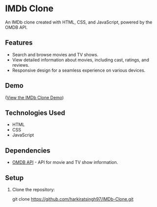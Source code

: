 # IMDb Clone

An IMDb clone created with HTML, CSS, and JavaScript, powered by the OMDB API.

## Features

- Search and browse movies and TV shows.
- View detailed information about movies, including cast, ratings, and reviews.
- Responsive design for a seamless experience on various devices.

## Demo

(<a href="https://imdb-clone-9z5n.onrender.com/home.html">View the IMDb Clone Demo</a>) 

## Technologies Used

- HTML
- CSS
- JavaScript

## Dependencies

- [OMDB API](https://www.omdbapi.com/) - API for movie and TV show information.

## Setup

1. Clone the repository:

   git clone https://github.com/harkiratsingh97/IMDb-Clone.git
   
